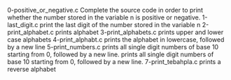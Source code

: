 0-positive_or_negative.c Complete the source code in order to print whether the number stored in the variable n is positive or negative.
1-last_digit.c print the last digit of the number stored in the variable n
2-print_alphabet.c prints alphabet
3-print_alphabets.c prints upper and lower case alphabets
4-print_alphabt.c prints the alphabet in lowercase, followed by a new line
5-print_numbers.c  prints all single digit numbers of base 10 starting from 0, followed by a new line.
prints all single digit numbers of base 10 starting from 0, followed by a new line.
7-print_tebahpla.c prints a reverse alphabet
